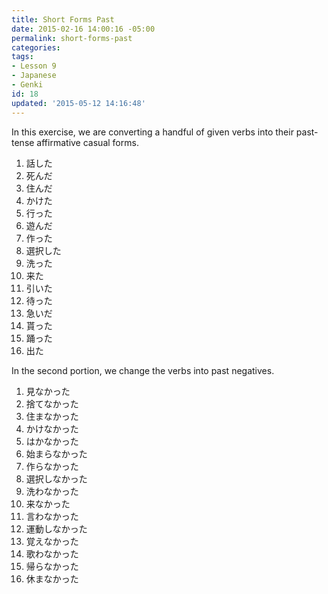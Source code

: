 ```yaml
---
title: Short Forms Past
date: 2015-02-16 14:00:16 -05:00
permalink: short-forms-past
categories:
tags:
- Lesson 9
- Japanese
- Genki
id: 18
updated: '2015-05-12 14:16:48'
---
```


In this exercise, we are converting a handful of given verbs into their past-tense affirmative casual forms.

1. 話した
2. 死んだ
3. 住んだ
4. かけた
5. 行った
6. 遊んだ
7. 作った
8. 選択した
9. 洗った
10. 来た
11. 引いた
12. 待った
13. 急いだ
14. 貰った
15. 踊った
16. 出た

In the second portion, we change the verbs into past negatives.

1. 見なかった
2. 捨てなかった
3. 住まなかった
4. かけなかった
5. はかなかった
6. 始まらなかった
7. 作らなかった
8. 選択しなかった
9. 洗わなかった
10. 来なかった
11. 言わなかった
12. 運動しなかった
13. 覚えなかった
14. 歌わなかった
15. 帰らなかった
16. 休まなかった
